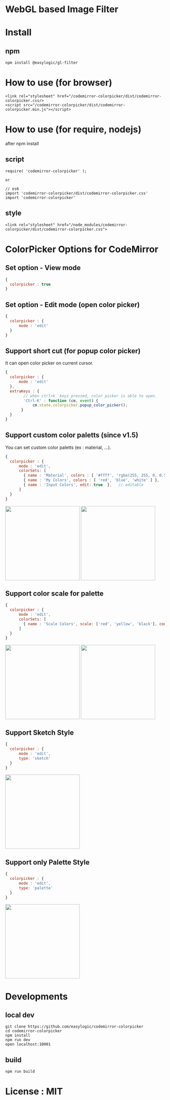 # WebGL based Image Filter 


# Install 

## npm 

```npm
npm install @easylogic/gl-filter
```
   
   
# How to use (for  browser) 

```
<link rel="stylesheet" href="/codemirror-colorpicker/dist/codemirror-colorpicker.css/>
<script src="/codemirror-colorpicker/dist/codemirror-colorpicker.min.js"></script>
```

# How to use (for require, nodejs) 

after npm install 

## script 

```
require( 'codemirror-colorpicker' );

or 

// es6
import 'codemirror-colorpicker/dist/codemirror-colorpicker.css'
import 'codemirror-colorpicker' 
```

## style 

```
<link rel="stylesheet" href="/node_modules/codemirror-colorpicker/dist/codemirror-colorpicker.css">
```

# ColorPicker Options for CodeMirror

## Set option - View mode 

```javascript
{
  colorpicker : true
}
```

## Set option - Edit mode (open color picker)

```javascript
{
  colorpicker : {
      mode : 'edit'
  }
}
```

## Support short cut (for popup color picker) 

It can open color picker on current cursor.

```javascript
{
  colorpicker : {
      mode : 'edit'
  },
  extraKeys : {
        // when ctrl+k  keys pressed, color picker is able to open. 
        'Ctrl-K' : function (cm, event) {
            cm.state.colorpicker.popup_color_picker();
       }
  }
}
```

## Support custom color paletts (since v1.5)

You can set custom color paletts (ex : material, ...).

```javascript
{
  colorpicker : {
      mode : 'edit',
      colorSets: [
        { name : 'Material', colors : [ '#ffff', 'rgba(255, 255, 0, 0.5)' ] },
        { name : 'My Colors', colors : [ 'red', 'blue', 'white' ] },
        { name : 'Input Colors', edit: true  },   // editable 
      ]
  }
}
```

<img width="235px"   src="https://cdn.jsdelivr.net/gh/easylogic/codemirror-colorpicker/resources/image/colorpicker.png" align="absmiddle" />

<img width="235px"  src="https://cdn.jsdelivr.net/gh/easylogic/codemirror-colorpicker/resources/image/colorpaletts.png" align="absmiddle" />

## Support color scale  for palette 

```javascript
{
  colorpicker : {
      mode : 'edit',
      colorSets: [
        { name : 'Scale Colors', scale: ['red', 'yellow', 'black'], count : 5  }, 
      ]
  }
}

```

<img width="235px"   src="https://cdn.jsdelivr.net/gh/easylogic/codemirror-colorpicker/resources/image/scalecolors-title.png" align="absmiddle" />

<img width="235px"  src="https://cdn.jsdelivr.net/gh/easylogic/codemirror-colorpicker/resources/image/scalecolors.png" align="absmiddle" />

## Support Sketch Style 

```javascript
{
  colorpicker : {
      mode : 'edit',
      type: 'sketch'
  }
}

```

<img width="235px"  src="https://cdn.jsdelivr.net/gh/easylogic/codemirror-colorpicker/resources/image/sketch-type.png" align="absmiddle" />

## Support only Palette Style 

```javascript
{
  colorpicker : {
      mode : 'edit',
      type: 'palette'
  }
}

```

<img width="235px"  src="https://cdn.jsdelivr.net/gh/easylogic/codemirror-colorpicker/resources/image/palette-type.png" align="absmiddle" />

# Developments 

## local dev 

```
git clone https://github.com/easylogic/codemirror-colorpicker
cd codemirror-colorpicker
npm install 
npm run dev 
open localhost:10001 
```

## build 

```
npm run build 
```

# License : MIT 
